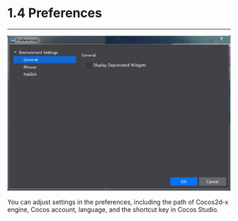# 1.4 Preferences
---

![Image](res/Image024.png)

You can adjust settings in the preferences, including the path of Cocos2d-x engine, Cocos account, language, and the shortcut key in Cocos Studio.

